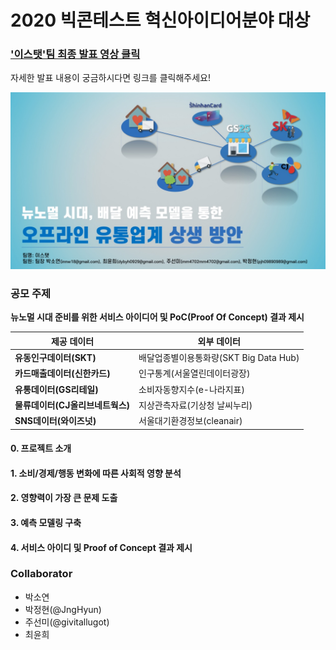 # 2020 빅콘테스트 혁신아이디어분야 대상

### ['이스탯'팀 최종 발표 영상 클릭][presentation-link]  

자세한 발표 내용이 궁금하시다면 링크를 클릭해주세요!

![image-1](./Image/1.jpg)

### 공모 주제

**뉴노멀 시대 준비를 위한 서비스 아이디어 및 PoC(Proof Of Concept) 결과 제시**

제공 데이터 | 외부 데이터
----- | ----- 
**유동인구데이터(SKT)** | 배달업종별이용통화량(SKT Big Data Hub) 
**카드매출데이터(신한카드)** | 인구통계(서울열린데이터광장)
**유통데이터(GS리테일)** | 소비자동향지수(e-나라지표)
**물류데이터(CJ올리브네트웍스)** | 지상관측자료(기상청 날씨누리)
**SNS데이터(와이즈넛)** | 서울대기환경정보(cleanair)

#### 0. 프로젝트 소개

#### 1. 소비/경제/행동 변화에 따른 사회적 영향 분석

#### 2. 영향력이 가장 큰 문제 도출

#### 3. 예측 모델링 구축

#### 4. 서비스 아이디 및 Proof of Concept 결과 제시


### Collaborator

* 박소연
* 박정현(@JngHyun)
* 주선미(@givitallugot)
* 최윤희

[presentation-link]: https://youtu.be/32Y5Vtngc-Y?t=5131

